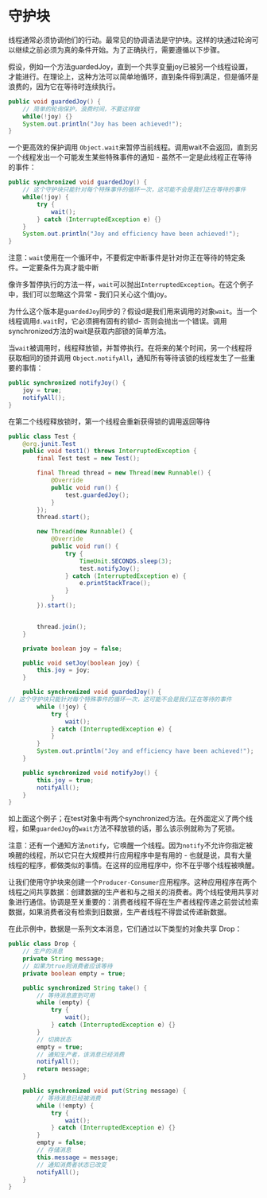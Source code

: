 # 守护块
线程通常必须协调他们的行动。最常见的协调语法是守护块。这样的块通过轮询可以继续之前必须为真的条件开始。为了正确执行，需要遵循以下步骤。

假设，例如一个方法guardedJoy，直到一个共享变量joy已被另一个线程设置，才能进行。在理论上，这种方法可以简单地循环，直到条件得到满足，但是循环是浪费的，因为它在等待时连续执行。

```java
public void guardedJoy() {
    // 简单的轮询保护，浪费时间，不要这样做
    while(!joy) {}
    System.out.println("Joy has been achieved!");
}
```

一个更高效的保护调用 `Object.wait`来暂停当前线程。调用wait不会返回，直到另一个线程发出一个可能发生某些特殊事件的通知 - 虽然不一定是此线程正在等待的事件：
```java
public synchronized void guardedJoy() {
    // 这个守护块只能针对每个特殊事件的循环一次，这可能不会是我们正在等待的事件
    while(!joy) {
        try {
            wait();
        } catch (InterruptedException e) {}
    }
    System.out.println("Joy and efficiency have been achieved!");
}
```

注意：`wait`使用在一个循环中，不要假定中断事件是针对你正在等待的特定条件。一定要条件为真才能中断

像许多暂停执行的方法一样，`wait`可以抛出`InterruptedException`。在这个例子中，我们可以忽略这个异常 - 我们只关心这个值joy。

为什么这个版本是`guardedJoy`同步的？假设d是我们用来调用的对象`wait`。当一个线程调用`d.wait`时，它必须拥有固有的锁d- 否则会抛出一个错误。调用synchronized方法的wait是获取内部锁的简单方法。

当`wait`被调用时，线程释放锁，并暂停执行。在将来的某个时间，另一个线程将获取相同的锁并调用 `Object.notifyAll`，通知所有等待该锁的线程发生了一些重要的事情：
```java
public synchronized notifyJoy() {
    joy = true;
    notifyAll();
}
```

在第二个线程释放锁时，第一个线程会重新获得锁的调用返回等待
```java
public class Test {
    @org.junit.Test
    public void test1() throws InterruptedException {
        final Test test = new Test();

        final Thread thread = new Thread(new Runnable() {
            @Override
            public void run() {
                test.guardedJoy();
            }
        });
        thread.start();

        new Thread(new Runnable() {
            @Override
            public void run() {
                try {
                    TimeUnit.SECONDS.sleep(3);
                    test.notifyJoy();
                } catch (InterruptedException e) {
                    e.printStackTrace();
                }
            }
        }).start();


        thread.join();
    }

    private boolean joy = false;

    public void setJoy(boolean joy) {
        this.joy = joy;
    }

    public synchronized void guardedJoy() {
// 这个守护块只能针对每个特殊事件的循环一次，这可能不会是我们正在等待的事件
        while (!joy) {
            try {
                wait();
            } catch (InterruptedException e) {
            }
        }
        System.out.println("Joy and efficiency have been achieved!");
    }

    public synchronized void notifyJoy() {
        this.joy = true;
        notifyAll();
    }
}
```
如上面这个例子；在test对象中有两个synchronized方法。在外面定义了两个线程，如果`guardedJoy`的`wait`方法不释放锁的话，那么该示例就称为了死锁。

注意：还有一个通知方法`notify`，它唤醒一个线程。因为`notify`不允许你指定被唤醒的线程，所以它只在大规模并行应用程序中是有用的 - 也就是说，具有大量线程的程序，都做类似的事情。在这样的应用程序中，你不在乎哪个线程被唤醒。

让我们使用守护块来创建一个`Producer-Consumer`应用程序。这种应用程序在两个线程之间共享数据：创建数据的生产者和与之相关的消费者。两个线程使用共享对象进行通信。协调是至关重要的：消费者线程不得在生产者线程传递之前尝试检索数据，如果消费者没有检索到旧数据，生产者线程不得尝试传递新数据。

在此示例中，数据是一系列文本消息，它们通过以下类型的对象共享 Drop：
```java
public class Drop {
    // 生产的消息
    private String message;
    // 如果为true则消费者应该等待
    private boolean empty = true;

    public synchronized String take() {
        // 等待消息直到可用
        while (empty) {
            try {
                wait();
            } catch (InterruptedException e) {}
        }
        // 切换状态
        empty = true;
        // 通知生产者，该消息已经消费
        notifyAll();
        return message;
    }

    public synchronized void put(String message) {
        // 等待消息已经被消费
        while (!empty) {
            try {
                wait();
            } catch (InterruptedException e) {}
        }
        empty = false;
        // 存储消息
        this.message = message;
        // 通知消费者状态已改变
        notifyAll();
    }
}
```